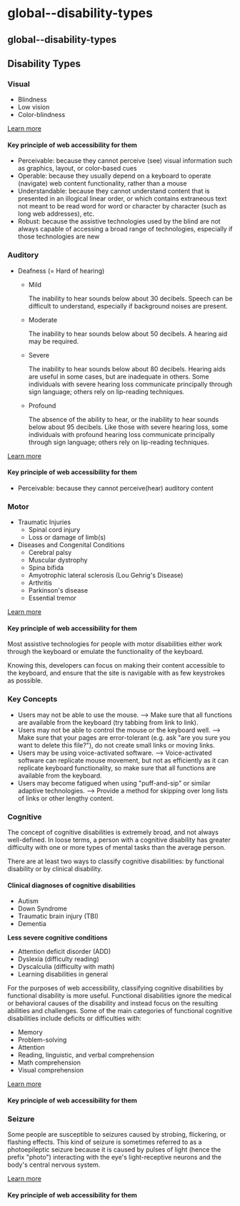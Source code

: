 # global--disability-types

## global--disability-types

## Disability Types

### Visual

* Blindness
* Low vision
* Color-blindness

[Learn more](https://webaim.org/articles/visual/)

#### Key principle of web accessibility for them

* Perceivable: because they cannot perceive \(see\) visual information such as graphics, layout, or color-based cues
* Operable: because they usually depend on a keyboard to operate \(navigate\) web content functionality, rather than a mouse
* Understandable: because they cannot understand content that is presented in an illogical linear order, or which contains extraneous text not meant to be read word for word or character by character \(such as long web addresses\), etc.
* Robust: because the assistive technologies used by the blind are not always capable of accessing a broad range of technologies, especially if those technologies are new

### Auditory

* Deafness \(= Hard of hearing\)
  * Mild

    The inability to hear sounds below about 30 decibels. Speech can be difficult to understand, especially if background noises are present.

  * Moderate

    The inability to hear sounds below about 50 decibels. A hearing aid may be required.

  * Severe

    The inability to hear sounds below about 80 decibels. Hearing aids are useful in some cases, but are inadequate in others. Some individuals with severe hearing loss communicate principally through sign language; others rely on lip-reading techniques.

  * Profound

    The absence of the ability to hear, or the inability to hear sounds below about 95 decibels. Like those with severe hearing loss, some individuals with profound hearing loss communicate principally through sign language; others rely on lip-reading techniques.

[Learn more](https://webaim.org/articles/auditory/)

#### Key principle of web accessibility for them

* Perceivable: because they cannot perceive\(hear\) auditory content

### Motor

* Traumatic Injuries
  * Spinal cord injury
  * Loss or damage of limb\(s\)
* Diseases and Congenital Conditions
  * Cerebral palsy
  * Muscular dystrophy
  * Spina bifida
  * Amyotrophic lateral sclerosis \(Lou Gehrig's Disease\)
  * Arthritis
  * Parkinson's disease
  * Essential tremor

[Learn more](https://webaim.org/articles/motor/motordisabilities)

#### Key principle of web accessibility for them

Most assistive technologies for people with motor disabilities either work through the keyboard or emulate the functionality of the keyboard.

Knowing this, developers can focus on making their content accessible to the keyboard, and ensure that the site is navigable with as few keystrokes as possible.

### Key Concepts

* Users may not be able to use the mouse. --&gt; Make sure that all functions are available from the keyboard \(try tabbing from link to link\).
* Users may not be able to control the mouse or the keyboard well. --&gt; Make sure that your pages are error-tolerant \(e.g. ask "are you sure you want to delete this file?"\), do not create small links or moving links.            
* Users may be using voice-activated software. --&gt; Voice-activated software can replicate mouse movement, but not as efficiently as it can replicate keyboard functionality, so make sure that all functions are available from the keyboard.
* Users may become fatigued when using "puff-and-sip" or similar adaptive technologies. --&gt; Provide a method for skipping over long lists of links or other lengthy content.

### Cognitive

The concept of cognitive disabilities is extremely broad, and not always well-defined. In loose terms, a person with a cognitive disability has greater difficulty with one or more types of mental tasks than the average person.

There are at least two ways to classify cognitive disabilities: by functional disability or by clinical disability.

#### Clinical diagnoses of cognitive disabilities

* Autism
* Down Syndrome
* Traumatic brain injury \(TBI\)
* Dementia

**Less severe cognitive conditions**

* Attention deficit disorder \(ADD\)
* Dyslexia \(difficulty reading\)
* Dyscalculia \(difficulty with math\)
* Learning disabilities in general

For the purposes of web accessibility, classifying cognitive disabilities by functional disability is more useful. Functional disabilities ignore the medical or behavioral causes of the disability and instead focus on the resulting abilities and challenges. Some of the main categories of functional cognitive disabilities include deficits or difficulties with:

* Memory
* Problem-solving
* Attention
* Reading, linguistic, and verbal comprehension
* Math comprehension
* Visual comprehension

[Learn more](https://webaim.org/articles/cognitive/)

#### Key principle of web accessibility for them

### Seizure

Some people are susceptible to seizures caused by strobing, flickering, or flashing effects. This kind of seizure is sometimes referred to as a photoepileptic seizure because it is caused by pulses of light \(hence the prefix "photo"\) interacting with the eye's light-receptive neurons and the body's central nervous system.

[Learn more](https://webaim.org/articles/seizure/)

#### Key principle of web accessibility for them

